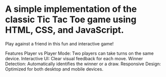 # A simple implementation of the classic Tic Tac Toe game using HTML, CSS, and JavaScript. 
Play against a friend in this fun and interactive game!

Features
Player vs Player Mode: Two players can take turns on the same device.
Interactive UI: Clear visual feedback for each move.
Winner Detection: Automatically identifies the winner or a draw.
Responsive Design: Optimized for both desktop and mobile devices.
